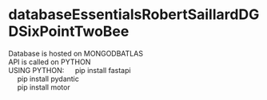 # databaseEssentialsRobertSaillardDGDSixPointTwoBee

Database is hosted on MONGODBATLAS <br>
API is called on PYTHON <br>
USING PYTHON:
&emsp; pip install fastapi<br>
&emsp; pip install pydantic<br>
&emsp; pip install motor<br>
